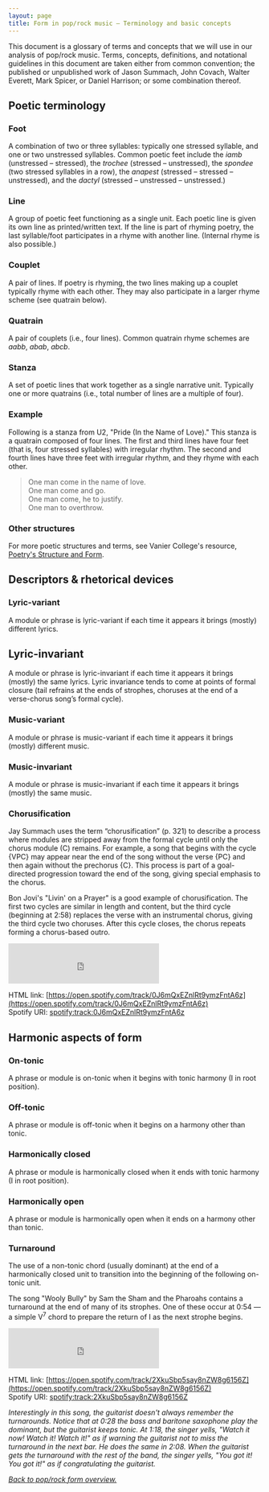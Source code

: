 ```yaml
---
layout: page
title: Form in pop/rock music – Terminology and basic concepts
---
```



This document is a glossary of terms and concepts that we will use in our analysis of pop/rock music. Terms, concepts, definitions, and notational guidelines in this document are taken either from common convention; the published or unpublished work of Jason Summach, John Covach, Walter Everett, Mark Spicer, or Daniel Harrison; or some combination thereof.

## Poetic terminology

### Foot

A combination of two or three syllables: typically one stressed syllable, and one or two unstressed syllables. Common poetic feet include the *iamb* (unstressed – stressed), the *trochee* (stressed – unstressed), the *spondee* (two stressed syllables in a row), the *anapest* (stressed – stressed – unstressed), and the *dactyl* (stressed – unstressed – unstressed.)

### Line

A group of poetic feet functioning as a single unit. Each poetic line is given its own line as printed/written text. If the line is part of rhyming poetry, the last syllable/foot participates in a rhyme with another line. (Internal rhyme is also possible.)

### Couplet

A pair of lines. If poetry is rhyming, the two lines making up a couplet typically rhyme with each other. They may also participate in a larger rhyme scheme (see quatrain below).

### Quatrain

A pair of couplets (i.e., four lines). Common quatrain rhyme schemes are *aabb*, *abab*, *abcb*.

### Stanza

A set of poetic lines that work together as a single narrative unit. Typically one or more quatrains (i.e., total number of lines are a multiple of four).

### Example

Following is a stanza from U2, "Pride (In the Name of Love)." This stanza is a quatrain composed of four lines. The first and third lines have four feet (that is, four stressed syllables) with irregular rhythm. The second and fourth lines have three feet with irregular rhythm, and they rhyme with each other.

> One man come in the name of love.  
One man come and go.  
One man come, he to justify.  
One man to overthrow.

### Other structures

For more poetic structures and terms, see Vanier College's resource, [Poetry's Structure and Form](http://www.vaniercollege.qc.ca/tlc//tipsheets/reading-and-analyzing/poem-form-and-structure.pdf).


## Descriptors & rhetorical devices

### Lyric-variant

A module or phrase is lyric-variant if each time it appears it brings (mostly) different lyrics.

## Lyric-invariant

A module or phrase is lyric-invariant if each time it appears it brings (mostly) the same lyrics. Lyric invariance tends to come at points of formal closure (tail refrains at the ends of strophes, choruses at the end of a verse-chorus song’s formal cycle).

### Music-variant

A module or phrase is music-variant if each time it appears it brings (mostly) different music.

### Music-invariant

A module or phrase is music-invariant if each time it appears it brings (mostly) the same music.

### Chorusification

Jay Summach uses the term “chorusification” (p. 321) to describe a process where modules are stripped away from the formal cycle until only the chorus module (C) remains. For example, a song that begins with the cycle {VPC} may appear near the end of the song without the verse {PC} and then again without the prechorus {C}. This process is part of a goal-directed progression toward the end of the song, giving special emphasis to the chorus.

Bon Jovi's "Livin' on a Prayer" is a good example of chorusification. The first two cycles are similar in length and content, but the third cycle (beginning at 2:58) replaces the verse with an instrumental chorus, giving the third cycle two choruses. After this cycle closes, the chorus repeats forming a chorus-based outro.

<iframe src="https://embed.spotify.com/?uri=spotify%3Atrack%3A0J6mQxEZnlRt9ymzFntA6z" width="300" height="80" frameborder="0" allowtransparency="true"></iframe>

HTML link: [https://open.spotify.com/track/0J6mQxEZnlRt9ymzFntA6z](https://open.spotify.com/track/0J6mQxEZnlRt9ymzFntA6z)  
Spotify URI: [spotify:track:0J6mQxEZnlRt9ymzFntA6z](spotify:track:0J6mQxEZnlRt9ymzFntA6z)  


## Harmonic aspects of form

### On-tonic

A phrase or module is on-tonic when it begins with tonic harmony (I in root position).

### Off-tonic

A phrase or module is off-tonic when it begins on a harmony other than tonic.

### Harmonically closed

A phrase or module is harmonically closed when it ends with tonic harmony (I in root position).

### Harmonically open

A phrase or module is harmonically open when it ends on a harmony other than tonic.

### Turnaround

The use of a non-tonic chord (usually dominant) at the end of a harmonically closed unit to transition into the beginning of the following on-tonic unit.

The song "Wooly Bully" by Sam the Sham and the Pharoahs contains a turnaround at the end of many of its strophes. One of these occur at 0:54 ― a simple V<sup>7</sup> chord to prepare the return of I as the next strophe begins. 

<iframe src="https://embed.spotify.com/?uri=spotify%3Atrack%3A2XkuSbp5say8nZW8g6156Z" width="300" height="80" frameborder="0" allowtransparency="true"></iframe>

HTML link: [https://open.spotify.com/track/2XkuSbp5say8nZW8g6156Z](https://open.spotify.com/track/2XkuSbp5say8nZW8g6156Z)  
Spotify URI: [spotify:track:2XkuSbp5say8nZW8g6156Z](spotify:track:2XkuSbp5say8nZW8g6156Z)  

*Interestingly in this song, the guitarist doesn't always remember the turnarounds. Notice that at 0:28 the bass and baritone saxophone play the dominant, but the guitarist keeps tonic. At 1:18, the singer yells, "Watch it now! Watch it! Watch it!" as if warning the guitarist not to miss the turnaround in the next bar. He does the same in 2:08. When the guitarist gets the turnaround with the rest of the band, the singer yells, "You got it! You got it!" as if congratulating the guitarist.*


[*Back to pop/rock form overview.*](popRockForm.html)

